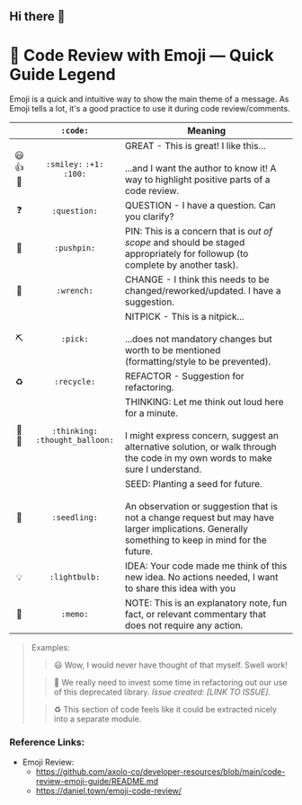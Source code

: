 ## Hi there 👋

# 📘 Code Review with Emoji — Quick Guide Legend
Emoji is a quick and intuitive way to show the main theme of a message.
As Emoji tells a lot, it's a good practice to use it during code review/comments.

|        |             `:code:`             | Meaning                                                                                                                                                                                        |
|:------:|:--------------------------------:|------------------------------------------------------------------------------------------------------------------------------------------------------------------------------------------------|
| 😃👍💯 |    `:smiley:` `:+1:` `:100:`     | GREAT - This is great! I like this... <br /><br /> ...and I want the author to know it! A way to highlight positive parts of a code review.                                                    |
|   ❓    |           `:question:`           | QUESTION - I have a question. Can you clarify?                                                                                                                                                 |
|   📌   |           `:pushpin:`            | PIN: This is a concern that is _out of scope_ and should be staged appropriately for followup (to complete by another task).                                                                   |
|   🔧   |            `:wrench:`            | CHANGE - I think this needs to be changed/reworked/updated. I have a suggestion.                                                                                                               |
|   ⛏    |             `:pick:`             | NITPICK - This is a nitpick... <br /><br /> ...does not mandatory changes but worth to be mentioned (formatting/style to be prevented).                                                        |
|   ♻️   |           `:recycle:`            | REFACTOR - Suggestion for refactoring.                                                                                                                                                         |
|  🤔💭  | `:thinking:` `:thought_balloon:` | THINKING: Let me think out loud here for a minute. <br /><br /> I might express concern, suggest an alternative solution, or walk through the code in my own words to make sure I understand.  |
|   🌱   |           `:seedling:`           | SEED: Planting a seed for future. <br /><br /> An observation or suggestion that is not a change request but may have larger implications. Generally something to keep in mind for the future. |
|   💡   |          `:lightbulb:`           | IDEA: Your code made me think of this new idea. No actions needed, I want to share this idea with you                                                                                          |
|   📝   |             `:memo:`             | NOTE: This is an explanatory note, fun fact, or relevant commentary that does not require any action.                                                                                          |

> Examples:
> > 😃 Wow, I would never have thought of that myself. Swell work!
> 
> > 📌 We really need to invest some time in refactoring out our use of this deprecated library. _Issue created: [LINK TO ISSUE]_.
> 
> > ♻️ This section of code feels like it could be extracted nicely into a separate module.

<!--
**Here are some ideas to get you started:**

🙋‍♀️ A short introduction - what is your organization all about?
🌈 Contribution guidelines - how can the community get involved?
👩‍💻 Useful resources - where can the community find your docs? Is there anything else the community should know?
🍿 Fun facts - what does your team eat for breakfast?
🧙 Remember, you can do mighty things with the power of [Markdown](https://docs.github.com/github/writing-on-github/getting-started-with-writing-and-formatting-on-github/basic-writing-and-formatting-syntax)
-->

### Reference Links:
* Emoji Review: 
  * https://github.com/axolo-co/developer-resources/blob/main/code-review-emoji-guide/README.md
  * https://daniel.town/emoji-code-review/